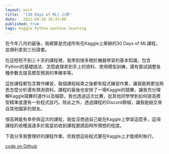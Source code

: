 ```yaml
---
layout: post  
title:  "[30 Days of ML] 心得"  
date:   2021-09-10 16:33:00  
published: true 
tags: Kaggle Python machine-learning
---  
```


在今年八月的最後，我總算是完成所有在Kaggle上舉辦的30 Days of ML課程，並順利拿到三份證書。

在這短短不到三十天的課程裡，我學到很多關於機器學習的基本知識，包含Python的基礎語法、怎麼處理拿到手上的資料、使用模型訓練，還有嘗試調整各種參數去提高模型預測的準確率等。

這些課程都包含實作練習，每個課程結束之後都有程式練習作業，讓我能夠更加熟悉怎麼分析還有預測資料。課程的最後也安排了一場Kaggle的競賽，讓我充分理解Kaggle競賽的運作以及細節，我也透過這次比賽，從其他同學學到如何提高模型精準度還有一些程式技巧。除此之外，透過課程的Discord群組，讓我能結交來自其他國家的朋友。

很高興能有幸參與這次的課程，我從沒想過自己能在Kaggle上學習這麼多，這項課程的收穫遠遠多於我當初收到課程邀請函時所預想的程度。

下面分享我整理好的課程作業，但我想這些程式要在Kaggle上才能順利執行。

[code on Github](https://github.com/Alisa1114/30-Days-of-ML-on-Kaggle.git)